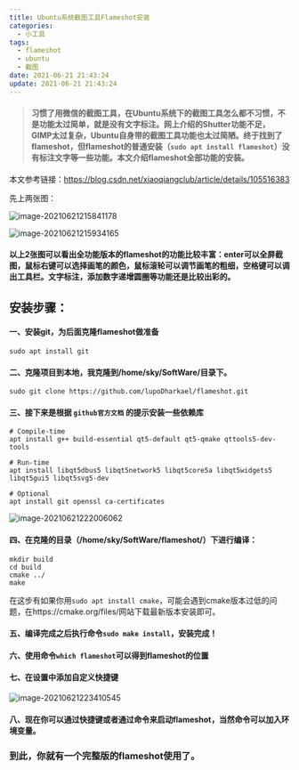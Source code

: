 ```yaml
---
title: Ubuntu系统截图工具Flameshot安装
categories:
  - 小工具
tags:
  - flameshot
  - ubuntu
  - 截图
date: 2021-06-21 21:43:24
update: 2021-06-21 21:43:24
---
```





> #### 习惯了用微信的截图工具，在Ubuntu系统下的截图工具怎么都不习惯，不是功能太过简单，就是没有文字标注。网上介绍的Shutter功能不足，GIMP太过复杂，Ubuntu自身带的截图工具功能也太过简陋。终于找到了flameshot，但flameshot的普通安装（`sudo apt install flameshot`）没有标注文字等一些功能。本文介绍flameshot全部功能的安装。
>
> <!-- more -->



本文参考链接：https://blog.csdn.net/xiaoqiangclub/article/details/105516383



先上两张图：

![image-20210621215841178](https://gitee.com/nsaction/blog_pic/raw/master/image-20210621215841178.png)





![image-20210621215934165](https://gitee.com/nsaction/blog_pic/raw/master/image-20210621215934165.png)



#### 以上2张图可以看出全功能版本的flameshot的功能比较丰富：enter可以全屏截图，鼠标右键可以选择画笔的颜色，鼠标滚轮可以调节画笔的粗细，空格键可以调出工具栏。文字标注，添加数字递增圆圈等功能还是比较出彩的。



## 安装步骤：



#### 一、安装git，为后面克隆flameshot做准备



~~~  git
sudo apt install git 
~~~



#### 二、克隆项目到本地，我克隆到/home/sky/SoftWare/目录下。



~~~
sudo git clone https://github.com/lupoDharkael/flameshot.git
~~~



#### 三、接下来是根据 `github官方文档` 的提示安装一些依赖库



~~~
# Compile-time
apt install g++ build-essential qt5-default qt5-qmake qttools5-dev-tools

# Run-time
apt install libqt5dbus5 libqt5network5 libqt5core5a libqt5widgets5 libqt5gui5 libqt5svg5-dev

# Optional
apt install git openssl ca-certificates

~~~



![image-20210621222006062](https://gitee.com/nsaction/blog_pic/raw/master/image-20210621222006062.png)



#### 四、在克隆的目录（/home/sky/SoftWare/flameshot/）下进行编译：



~~~
mkdir build
cd build
cmake ../
make
~~~

在这步有如果你用`sudo apt install cmake`，可能会遇到cmake版本过低的问题，在https://cmake.org/files/网站下载最新版本安装即可。



#### 五、编译完成之后执行命令`sudo make install`，安装完成！

#### 六、使用命令`which flameshot`可以得到flameshot的位置

#### 七、在设置中添加自定义快捷键

![image-20210621223410545](https://gitee.com/nsaction/blog_pic/raw/master/image-20210621223410545.png)



#### 八、现在你可以通过快捷键或者通过命令来启动flameshot，当然命令可以加入环境变量。



### 到此，你就有一个完整版的flameshot使用了。
